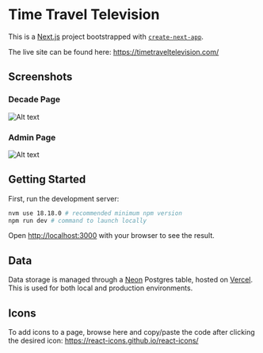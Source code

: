 # Time Travel Television

This is a [Next.js](https://nextjs.org) project bootstrapped with [`create-next-app`](https://nextjs.org/docs/app/api-reference/cli/create-next-app).

The live site can be found here: https://timetraveltelevision.com/

## Screenshots
### Decade Page
![Alt text](/screenshots/decades-page.png?raw=true)

### Admin Page
![Alt text](/screenshots/admin-page.png?raw=true)

## Getting Started

First, run the development server:

```bash
nvm use 18.18.0 # recommended minimum npm version
npm run dev # command to launch locally
```

Open [http://localhost:3000](http://localhost:3000) with your browser to see the result.


## Data
Data storage is managed through a [Neon](https://console.neon.tech/) Postgres table, hosted on [Vercel](https://vercel.com/). This is used for both local and production environments.

## Icons
To add icons to a page, browse here and copy/paste the code after clicking the desired icon: https://react-icons.github.io/react-icons/